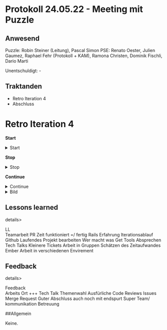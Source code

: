 # Protokoll 24.05.22 - Meeting mit Puzzle

## Anwesend
Puzzle: Robin Steiner (Leitung), Pascal Simon
PSE: Renato Oester, Julien Gaumez, Raphael Fehr (Protokoll + KAM), Ramona Christen, Dominik Fischli, Dario Marti

Unentschuldigt: -

## Traktanden
* Retro Iteration 4
* Abschluss

# Retro Iteration 4

**Start**
<details> <summary>Start</summary>
  
 
  
  </details>


**Stop**
<details><summary>Stop</summary>

  
  </details>


**Continue**
<details><summary>Continue</summary>
  Rails fähigkeiten 
  Bier
 
  
  </details>
  
<details><summary>Bild</summary>


![test photo]()

</details>

## Lessons learned

details><summary>LL</summary>
  Teamarbeit 
  PR Zeit 
  funktioniert =/ fertig 
  Rails Erfahrung 
  Iterationsablauf 
  Github 
  Laufendes Projekt bearbeiten 
  Wer macht was
  Get Tools 
  Absprechen 
  Tech Talks 
  Kleinere Tickets
  Arbeit in Gruppen
  Schätzen des Zeitaufwandes 
  Ember 
  Arbeit in verschiedenen Envirement
  
  </details>

## Feedback 
details><summary>Feedback</summary>
  Arbeits Ort +++
  Tech Talk Themenwahl 
  Ausfürliche Code Reviews 
  Issues 
  Merge Request 
  Guter Abschluss auch noch mit endspurt 
  Super Team/ kommunikation 
  Betreuung
 
  
 
  
  </details>


##Allgemein

Keine.



